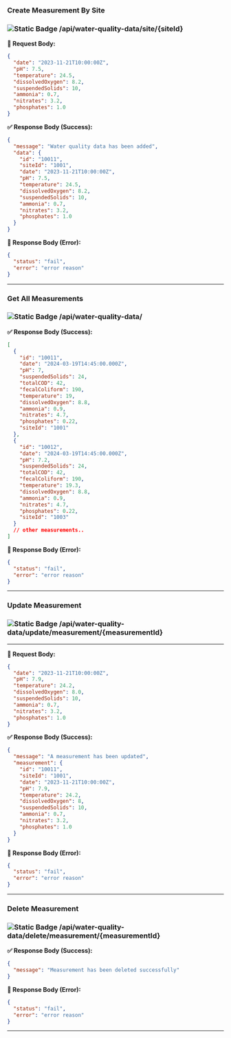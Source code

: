 ### **Create Measurement By Site**

### ![Static Badge](https://img.shields.io/badge/POST-%23F0E442?style=flat&logoColor=%23111000) /api/water-quality-data/site/{siteId}

**📝 Request Body:**

```json
{
  "date": "2023-11-21T10:00:00Z",
  "pH": 7.5,
  "temperature": 24.5,
  "dissolvedOxygen": 8.2,
  "suspendedSolids": 10,
  "ammonia": 0.7,
  "nitrates": 3.2,
  "phosphates": 1.0
}
```

**✅ Response Body (Success):**

```json
{
  "message": "Water quality data has been added",
  "data": {
    "id": "10011",
    "siteId": "1001",
    "date": "2023-11-21T10:00:00Z",
    "pH": 7.5,
    "temperature": 24.5,
    "dissolvedOxygen": 8.2,
    "suspendedSolids": 10,
    "ammonia": 0.7,
    "nitrates": 3.2,
    "phosphates": 1.0
  }
}
```

**🚫 Response Body (Error):**

```json
{
  "status": "fail",
  "error": "error reason"
}
```

---

### **Get All Measurements**

### ![Static Badge](https://img.shields.io/badge/GET-%23009E73?style=flat&logoColor=%23111000) /api/water-quality-data/

**✅ Response Body (Success):**

```json
[
  {
    "id": "10011",
    "date": "2024-03-19T14:45:00.000Z",
    "pH": 7,
    "suspendedSolids": 24,
    "totalCOD": 42,
    "fecalColiform": 190,
    "temperature": 19,
    "dissolvedOxygen": 8.8,
    "ammonia": 0.9,
    "nitrates": 4.7,
    "phosphates": 0.22,
    "siteId": "1001"
  },
  {
    "id": "10012",
    "date": "2024-03-19T14:45:00.000Z",
    "pH": 7.2,
    "suspendedSolids": 24,
    "totalCOD": 42,
    "fecalColiform": 190,
    "temperature": 19.3,
    "dissolvedOxygen": 8.8,
    "ammonia": 0.9,
    "nitrates": 4.7,
    "phosphates": 0.22,
    "siteId": "1003"
  }
  // other measurements..
]
```

**🚫 Response Body (Error):**

```json
{
  "status": "fail",
  "error": "error reason"
}
```

---

### **Update Measurement**

### ![Static Badge](https://img.shields.io/badge/PUT-%23785EF0?style=flat-square&logoColor=%23111000) /api/water-quality-data/update/measurement/{measurementId}

---

**📝 Request Body:**

```json
{
  "date": "2023-11-21T10:00:00Z",
  "pH": 7.9,
  "temperature": 24.2,
  "dissolvedOxygen": 8.0,
  "suspendedSolids": 10,
  "ammonia": 0.7,
  "nitrates": 3.2,
  "phosphates": 1.0
}
```

**✅ Response Body (Success):**

```json
{
  "message": "A measurement has been updated",
  "measurement": {
    "id": "10011",
    "siteId": "1001",
    "date": "2023-11-21T10:00:00Z",
    "pH": 7.9,
    "temperature": 24.2,
    "dissolvedOxygen": 8,
    "suspendedSolids": 10,
    "ammonia": 0.7,
    "nitrates": 3.2,
    "phosphates": 1.0
  }
}
```

**🚫 Response Body (Error):**

```json
{
  "status": "fail",
  "error": "error reason"
}
```

---

### **Delete Measurement**

### ![Static Badge](https://img.shields.io/badge/DELETE-%23CE0E2B?style=flat&logoColor=%23111000) /api/water-quality-data/delete/measurement/{measurementId}

**✅ Response Body (Success):**

```json
{
  "message": "Measurement has been deleted successfully"
}
```

**🚫 Response Body (Error):**

```json
{
  "status": "fail",
  "error": "error reason"
}
```

---
